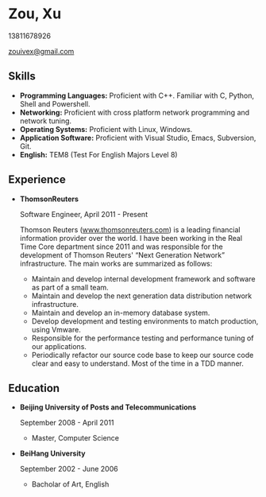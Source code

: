 # Zou, Xu

13811678926

zouivex@gmail.com

## Skills

*   **Programming Languages:** Proficient with C++. Familiar with C, Python, Shell and Powershell.
*   **Networking:** Proficient with cross platform network programming and network tuning.
*   **Operating Systems:** Proficient with Linux, Windows.
*   **Application Software:** Proficient with Visual Studio, Emacs, Subversion, Git.
*   **English:** TEM8 (Test For English Majors Level 8)

## Experience

*   **ThomsonReuters**

    Software Engineer, April 2011 - Present

    Thomson Reuters (www.thomsonreuters.com) is a leading financial information provider over the world. I have been working in the Real Time Core department since 2011 and was responsible for the development of Thomson Reuters' “Next Generation Network” infrastructure. The main works are summarized as follows:

    - Maintain and develop internal development framework and software as part of a small team.
    - Maintain and develop the next generation data distribution network infrastructure.
    - Maintain and develop an in-memory database system.
    - Develop development and testing environments to match production, using Vmware.
    - Responsible for the performance testing and performance tuning of our applications.
    - Periodically refactor our source code base to keep our source code clear and easy to understand. Most of the time in a TDD manner.

## Education

*   **Beijing University of Posts and Telecommunications**

    September 2008 - April 2011

    - Master, Computer Science

*   **BeiHang University**

    September 2002 - June 2006

    - Bacholar of Art, English
